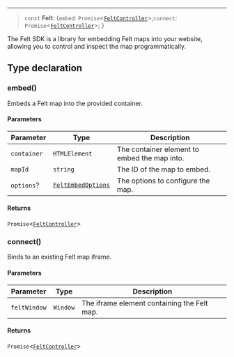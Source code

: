 ***

> `const` **Felt**: \{`embed`: `Promise`\<[`FeltController`](FeltController.md)>;`connect`: `Promise`\<[`FeltController`](FeltController.md)>; }

The Felt SDK is a library for embedding Felt maps into your website,
allowing you to control and inspect the map programmatically.

## Type declaration

### embed()

Embeds a Felt map into the provided container.

#### Parameters

| Parameter   | Type                                      | Description                                  |
| ----------- | ----------------------------------------- | -------------------------------------------- |
| `container` | `HTMLElement`                             | The container element to embed the map into. |
| `mapId`     | `string`                                  | The ID of the map to embed.                  |
| `options`?  | [`FeltEmbedOptions`](FeltEmbedOptions.md) | The options to configure the map.            |

#### Returns

`Promise`\<[`FeltController`](FeltController.md)>

### connect()

Binds to an existing Felt map iframe.

#### Parameters

| Parameter    | Type     | Description                                 |
| ------------ | -------- | ------------------------------------------- |
| `feltWindow` | `Window` | The iframe element containing the Felt map. |

#### Returns

`Promise`\<[`FeltController`](FeltController.md)>

